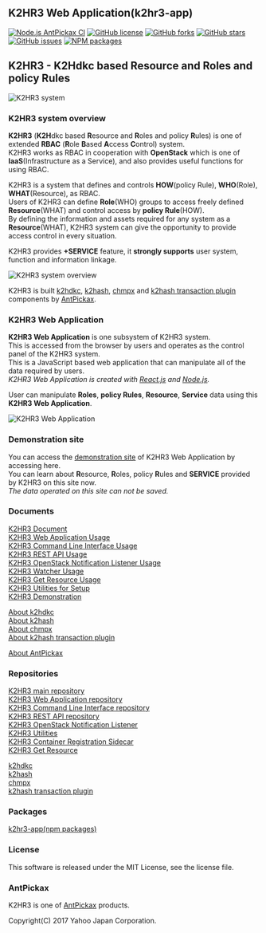 K2HR3 Web Application(k2hr3-app)
--------------------------------
[![Node.js AntPickax CI](https://github.com/yahoojapan/k2hr3_app/workflows/Node.js%20AntPickax%20CI/badge.svg)](https://github.com/yahoojapan/k2hr3_app/actions)
[![GitHub license](https://img.shields.io/badge/license-MIT-blue.svg)](https://raw.githubusercontent.com/yahoojapan/k2hr3_app/master/LICENSE)
[![GitHub forks](https://img.shields.io/github/forks/yahoojapan/k2hr3_app.svg)](https://github.com/yahoojapan/k2hr3_app/network)
[![GitHub stars](https://img.shields.io/github/stars/yahoojapan/k2hr3_app.svg)](https://github.com/yahoojapan/k2hr3_app/stargazers)
[![GitHub issues](https://img.shields.io/github/issues/yahoojapan/k2hr3_app.svg)](https://github.com/yahoojapan/k2hr3_app/issues)
[![NPM packages](https://badge.fury.io/js/k2hr3-app.svg)](https://badge.fury.io/js/k2hr3-app)

## **K2HR3** - **K2H**dkc based **R**esource and **R**oles and policy **R**ules

![K2HR3 system](https://k2hr3.antpick.ax/images/top_k2hr3.png)

### K2HR3 system overview
**K2HR3** (**K2H**dkc based **R**esource and **R**oles and policy **R**ules) is one of extended **RBAC** (**R**ole **B**ased **A**ccess **C**ontrol) system.  
K2HR3 works as RBAC in cooperation with **OpenStack** which is one of **IaaS**(Infrastructure as a Service), and also provides useful functions for using RBAC.  

K2HR3 is a system that defines and controls **HOW**(policy Rule), **WHO**(Role), **WHAT**(Resource), as RBAC.  
Users of K2HR3 can define **Role**(WHO) groups to access freely defined **Resource**(WHAT) and control access by **policy Rule**(HOW).  
By defining the information and assets required for any system as a **Resource**(WHAT), K2HR3 system can give the opportunity to provide access control in every situation.  

K2HR3 provides **+SERVICE** feature, it **strongly supports** user system, function and information linkage.

![K2HR3 system overview](https://k2hr3.antpick.ax/images/overview_abstract.png)

K2HR3 is built [k2hdkc](https://github.com/yahoojapan/k2hdkc), [k2hash](https://github.com/yahoojapan/k2hash), [chmpx](https://github.com/yahoojapan/chmpx) and [k2hash transaction plugin](https://github.com/yahoojapan/k2htp_dtor) components by [AntPickax](https://antpick.ax/).

### K2HR3 Web Application
**K2HR3 Web Application** is one subsystem of K2HR3 system.  
This is accessed from the browser by users and operates as the control panel of the K2HR3 system.  
This is a JavaScript based web application that can manipulate all of the data required by users.  
_K2HR3 Web Application is created with [React.js](https://reactjs.org/) and [Node.js](https://nodejs.org/)._  

User can manipulate **Roles**, **policy Rules**, **Resource**, **Service** data using this **K2HR3 Web Application**.  

![K2HR3 Web Application](https://k2hr3.antpick.ax/images/usage_top_app_overview.png)

### Demonstration site
You can access the [demonstration site](https://demo.k2hr3.antpick.ax) of K2HR3 Web Application by accessing here.  
You can learn about **R**esource, **R**oles, policy **R**ules and **SERVICE** provided by K2HR3 on this site now.  
_The data operated on this site can not be saved._

### Documents
[K2HR3 Document](https://k2hr3.antpick.ax/index.html)  
[K2HR3 Web Application Usage](https://k2hr3.antpick.ax/usage_app.html)  
[K2HR3 Command Line Interface Usage](https://k2hr3.antpick.ax/cli.html)  
[K2HR3 REST API Usage](https://k2hr3.antpick.ax/api.html)  
[K2HR3 OpenStack Notification Listener Usage](https://k2hr3.antpick.ax/detail_osnl.html)  
[K2HR3 Watcher Usage](https://k2hr3.antpick.ax/tools.html)  
[K2HR3 Get Resource Usage](https://k2hr3.antpick.ax/tools.html)  
[K2HR3 Utilities for Setup](https://k2hr3.antpick.ax/setup.html)  
[K2HR3 Demonstration](https://demo.k2hr3.antpick.ax/)  

[About k2hdkc](https://k2hdkc.antpick.ax/)  
[About k2hash](https://k2hash.antpick.ax/)  
[About chmpx](https://chmpx.antpick.ax/)  
[About k2hash transaction plugin](https://k2htpdtor.antpick.ax/)  

[About AntPickax](https://antpick.ax/)  

### Repositories
[K2HR3 main repository](https://github.com/yahoojapan/k2hr3)  
[K2HR3 Web Application repository](https://github.com/yahoojapan/k2hr3_app)  
[K2HR3 Command Line Interface repository](https://github.com/yahoojapan/k2hr3_cli)  
[K2HR3 REST API repository](https://github.com/yahoojapan/k2hr3_api)  
[K2HR3 OpenStack Notification Listener](https://github.com/yahoojapan/k2hr3_osnl)  
[K2HR3 Utilities](https://github.com/yahoojapan/k2hr3_utils)  
[K2HR3 Container Registration Sidecar](https://github.com/yahoojapan/k2hr3_sidecar)  
[K2HR3 Get Resource](https://github.com/yahoojapan/k2hr3_get_resource)  

[k2hdkc](https://github.com/yahoojapan/k2hdkc)  
[k2hash](https://github.com/yahoojapan/k2hash)  
[chmpx](https://github.com/yahoojapan/chmpx)  
[k2hash transaction plugin](https://github.com/yahoojapan/k2htp_dtor)  

### Packages
[k2hr3-app(npm packages)](https://www.npmjs.com/package/k2hr3-app)  

### License
This software is released under the MIT License, see the license file.  

### AntPickax
K2HR3 is one of [AntPickax](https://antpick.ax/) products.  

Copyright(C) 2017 Yahoo Japan Corporation.
